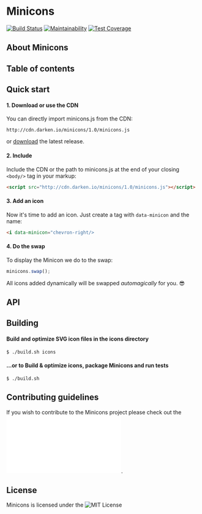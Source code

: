 # Minicons

[![Build Status](https://travis-ci.org/animify/Minicons.svg?branch=build_br)](https://travis-ci.org/animify/Minicons)
[![Maintainability](https://api.codeclimate.com/v1/badges/18c67260237745b56cbe/maintainability)](https://codeclimate.com/github/animify/Minicons/maintainability)
[![Test Coverage](https://api.codeclimate.com/v1/badges/18c67260237745b56cbe/test_coverage)](https://codeclimate.com/github/animify/Minicons/test_coverage)

## About Minicons

## Table of contents

## Quick start

#### 1. Download or use the CDN

You can directly import minicons.js from the CDN:

```
http://cdn.darken.io/minicons/1.0/minicons.js
```

or [download](https://github.com/animify/Minicons/files/1419498/Minicons-v1.0.zip) the latest release.

#### 2. Include

Include the CDN or the path to minicons.js at the end of your closing `<body/>` tag in your markup:

```html
<script src="http://cdn.darken.io/minicons/1.0/minicons.js"></script>
```

#### 3. Add an icon

Now it's time to add an icon. Just create a tag with `data-minicon` and the name:

```html
<i data-minicon="chevron-right/>
```

#### 4. Do the swap

To display the Minicon we do to the swap:

```javascript
minicons.swap();
```
All icons added dynamically will be swapped _automagically_ for you. 😎


## API



## Building

#### Build and optimize SVG icon files in the icons directory
```shell
$ ./build.sh icons
```

#### ...or to Build & optimize icons, package Minicons and run tests
```shell
$ ./build.sh
```

## Contributing guidelines

If you wish to contribute to the Minicons project please check out the ![contributing guidelines](CODE_OF_CONDUCT.md).

## License

Minicons is licensed under the ![MIT License](LICENSE)
